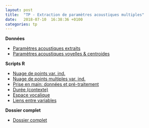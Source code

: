 ```yaml
---
layout: post
title:  "TP - Extraction de paramètres acoustiques multiples"
date:   2018-07-10  16:38:36 +0100
categories: tp
---
```



**Données**

- [Paramètres acoustiques extraits](https://bigdataspeech.github.io/TP/fichiers/1_extraction_parametres_acoustiques_Praat.txt)
- [Paramètres acoustiques voyelles & centroides ](https://bigdataspeech.github.io/TP/fichiers/acoustique_voy_orales_20loc_ESTER_NCCFr_contexte_freqLex_distCentroide.txt)



**Scripts R**

- [Nuage de points var. ind.](https://bigdataspeech.github.io/TP/fichiers/get_scatterplot_with_independant_variable.R)
- [Nuage de points multiples var. ind.](https://bigdataspeech.github.io/TP/fichiers/get_scatterplot_for_each_modality_of_independant_variable.R)
- [Prise en main: données et pré-traitement](https://bigdataspeech.github.io/TP/fichiers/2_prise_en_main_donnees_et_pretraitements.R)
- [Durée (contexte)](https://bigdataspeech.github.io/TP/fichiers/3_stats_durees_contextes.R)
- [Espace vocalique](https://bigdataspeech.github.io/TP/fichiers/4_visualisation_espace_vocalique.R)
- [Liens entre variables](https://bigdataspeech.github.io/TP/fichiers/5_liens_entre_variables.R)



**Dossier complet**

- [Dossier complet](https://drive.google.com/drive/folders/1mlbmmm4N4HSzcW-6Wtj5lxAI9QHq3DvF?usp=sharing)


